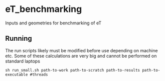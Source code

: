 # eT_benchmarking
Inputs and geometries for benchmarking of eT

## Running
The run scripts likely must be modified before use depending on machine etc.
Some of these calculations are very big and cannot be performed on standard laptops


``sh run_small.sh path-to-work path-to-scratch path-to-results path-to-executable #threads``
